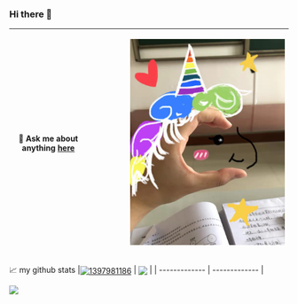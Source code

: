 ### Hi there 👋
|💬 Ask me about anything [here](https://github.com/1397981186/1397981186/issues)|<p align="right"><a href="https://1397981186.github.io"><img width="80%" src="./assets/unicorn .jpg" /></a></p>|
| ------------- | ------------- |

📈 my github stats
|<a href="https://github.com/anuraghazra/github-readme-stats"><img align="center" src="https://github-readme-stats.vercel.app/api?username=1397981186&show_icons=true&include_all_commits=true&hide_border=true" alt="1397981186" /></a> | <a href="https://github.com/anuraghazra/github-readme-stats"><img align="center" src="https://github-readme-stats.vercel.app/api/top-langs/?username=1397981186&layout=compact&hide_border=true" /></a> |
| ------------- | ------------- |

</a>

![](https://visitor-badge.glitch.me/badge?page_id=1397981186.1397981186)

<br />
